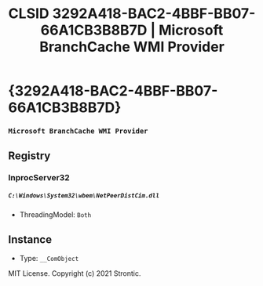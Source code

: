 ﻿---
title: "CLSID 3292A418-BAC2-4BBF-BB07-66A1CB3B8B7D | Microsoft BranchCache WMI Provider"
excerpt: What is COM-Object CLSID 3292A418-BAC2-4BBF-BB07-66A1CB3B8B7D?
---

# {3292A418-BAC2-4BBF-BB07-66A1CB3B8B7D}

### `Microsoft BranchCache WMI Provider`

## Registry


### InprocServer32

##### `C:\Windows\System32\wbem\NetPeerDistCim.dll`
* ThreadingModel: `Both`

## Instance

* Type: `__ComObject`

MIT License. Copyright (c) 2021 Strontic.


